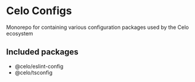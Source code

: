 # Celo Configs

Monorepo for containing various configuration packages used by the Celo ecosystem

## Included packages
- @celo/eslint-config
- @celo/tsconfig
